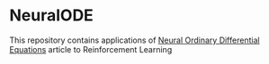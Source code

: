 # NeuralODE
This repository contains applications of [Neural Ordinary Differential Equations](https://arxiv.org/pdf/1806.07366.pdf) article
to Reinforcement Learning

